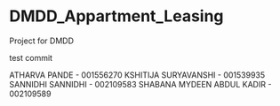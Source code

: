 # DMDD_Appartment_Leasing
Project for DMDD

test commit

ATHARVA PANDE - 001556270
KSHITIJA SURYAVANSHI - 001539935
SANNIDHI SANNIDHI - 002109583 
SHABANA MYDEEN ABDUL KADIR - 002109589 
